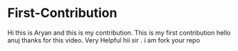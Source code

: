 # First-Contribution
Hi this is Aryan and this is my contribution.
This is my first contribution
hello anuj thanks for this video. Very Helpful
hii sir . i am fork your repo
